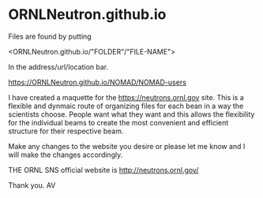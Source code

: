 # ORNLNeutron.github.io

Files are found by putting 

<ORNLNeutron.github.io/"FOLDER"/"FILE-NAME">

In the address/url/location bar. 

https://ORNLNeutron.github.io/NOMAD/NOMAD-users

I have created  a maquette for the https://neutrons.ornl.gov site. 
This is a flexible and dynmaic route of organizing files for each bean in a way the scientists choose. 
People want what they want and this allows the flexibility for the individual beams to create the most convenient and efficient structure for their respective beam. 

Make any changes to the website you desire or please let me know and I will make the changes accordingly. 

THE ORNL SNS official website is http://neutrons.ornl.gov/

Thank you.
AV
